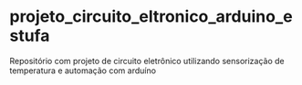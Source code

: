 # projeto_circuito_eltronico_arduino_estufa
Repositório com projeto de circuito eletrônico utilizando sensorização de temperatura  e automação com arduíno 
